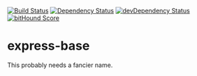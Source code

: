 [![Build Status](https://travis-ci.org/erikakers/express-base.svg?branch=develop)](https://travis-ci.org/erikakers/express-base)
[![Dependency Status](https://david-dm.org/erikakers/express-base.svg)](https://david-dm.org/erikakers/express-base)
[![devDependency Status](https://david-dm.org/erikakers/express-base/dev-status.svg)](https://david-dm.org/erikakers/express-base#info=devDependencies)
[![bitHound Score](https://www.bithound.io/github/erikakers/express-base/badges/score.svg)](https://www.bithound.io/github/erikakers/express-base)

# express-base
This probably needs a fancier name.
